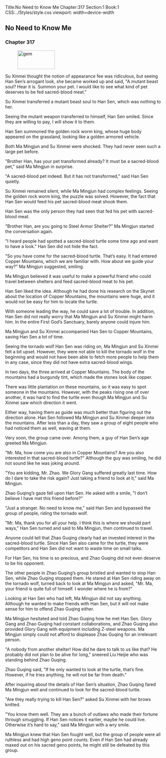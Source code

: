 Title:No Need to Know Me 
Chapter:317 
Section:1 
Book:1 
CSS:../Styles/style.css 
viewport: width=device-width
  
## No Need to Know Me
### Chapter 317 
<figure>
	<img src="../Images/gem.gif" alt="gem" id="gem" width="120" height="60" />
</figure>
  

  
  Su Xinmei thought the notion of appearance fee was ridiculous, but seeing Han Sen’s arrogant look, she became worked up and said, "A mutant beast soul? Hear it is. Summon your pet. I would like to see what kind of pet deserves to be fed sacred-blood meat."

Su Xinmei transferred a mutant beast soul to Han Sen, which was nothing to her.

Seeing the mutant weapon transferred to himself, Han Sen smiled. Since they are willing to pay, I will show it to them.

Han Sen summoned the golden rock worm king, whose huge body appeared on the grassland, looking like a golden armored vehicle.

Both Ma Mingjun and Su Xinmei were shocked. They had never seen such a large pet before.

"Brother Han, has your pet transformed already? It must be a sacred-blood pet," said Ma Mingjun in surprise.

"A sacred-blood pet indeed. But it has not transformed," said Han Sen quietly.

Su Xinmei remained silent, while Ma Mingjun had complex feelings. Seeing the golden rock worm king, the puzzle was solved. However, the fact that Han Sen would feed his pet sacred-blood meat shook them.

Han Sen was the only person they had seen that fed his pet with sacred-blood meat.

"Brother Han, are you going to Steel Armor Shelter?" Ma Mingjun started the conversation again.

"I heard people had spotted a sacred-blood turtle some time ago and want to have a look." Han Sen did not hide the fact.

"So you have come for the sacred-blood turtle. That’s easy. It had entered Copper Mountains, which we are familiar with. How about we guide your way?" Ma Mingjun suggested, smiling.

Ma Mingjun believed it was useful to make a powerful friend who could travel between shelters and feed sacred-blood meat to his pet.

Han Sen liked the idea. Although he had done his research on the Skynet about the location of Copper Mountains, the mountains were huge, and it would not be easy for him to locate the turtle.

With someone leading the way, he could save a lot of trouble. In addition, Han Sen did not really worry that Ma Mingjun and Su Xinmei might harm him. In the entire First God’s Sanctuary, barely anyone could injure him.

Ma Mingjun and Su Xinmei accompanied Han Sen to Copper Mountains, saving Han Sen a lot of time.

Seeing the tornado wolf Han Sen was riding on, Ma Mingjun and Su Xinmei felt a bit upset. However, they were not able to kill the tornado wolf in the beginning and would not have been able to fetch more people to help them in any case, since they did not have extra sacred-blood wings.

In two days, the three arrived at Copper Mountains. The body of the mountains had a burgundy tint, which made the stones look like copper.

There was little plantation on these mountains, so it was easy to spot someone in the mountains. However, with the peaks rising one of over another, it was hard to find the turtle even though Ma Mingjun and Su Xinmei saw which direction it went.

Either way, having them as guide was much better than figuring out the direction alone. Han Sen followed Ma Mingjun and Su Xinmei deeper into the mountains. After less than a day, they saw a group of eight people who had noticed them as well, waving at them.

Very soon, the group came over. Among them, a guy of Han Sen’s age greeted Ma Mingjun.

"Mr. Ma, how come you are also in Copper Mountains? Are you also interested in that sacred-blood turtle?" Although the guy was smiling, he did not sound like he was joking around.

"You are kidding, Mr. Zhao. We Glory Gang suffered greatly last time. How do I dare to take the risk again? Just taking a friend to look at it," said Ma Mingjun.

Zhao Guqing’s gaze fell upon Han Sen. He asked with a smile, "I don’t believe I have met this friend before?"

"Just a stranger. No need to know me," said Han Sen and bypassed the group of people, riding the tornado wolf.

"Mr. Ma, thank you for all your help. I think this is where we should part ways," Han Sen turned and said to Ma Mingjun, then continued to travel.

Anyone could tell that Zhao Guqing clearly had an invested interest in the sacred-blood turtle. Since Han Sen also came for the turtle, they were competitors and Han Sen did not want to waste time on small talks.

For Han Sen, his time is so precious, and Zhao Guqing did not even deserve to be his opponent.

The other people in Zhao Guqing’s group bristled and wanted to stop Han Sen, while Zhao Guqing stopped them. He stared at Han Sen riding away on the tornado wolf, turned back to look at Ma Mingjun and asked, "Mr. Ma, your friend is quite full of himself. I wonder where he is from?"

Looking at Han Sen who had left, Ma Mingjun did not say anything. Although he wanted to make friends with Han Sen, but it will not make sense for him to offend Zhao Guqing either.

Ma Mingjun hesitated and told Zhao Guqing how he met Han Sen. Glory Gang and Zhao Guqing had constant collaborations, and Zhao Guqing also provided Glory Gang with equipment including Z-steel weapons. Ma Mingjun simply could not afford to displease Zhao Guqing for an irrelevant person.

"A nobody from another shelter! How did he dare to talk to us like that? He probably did not plan to be alive for long," sneered Liu Heijie who was standing behind Zhao Guqing.

Zhao Guqing said, "If he only wanted to look at the turtle, that’s fine. However, if he tries anything, he will not be far from death."

After inquiring about the details of Han Sen’s situation, Zhao Guqing fared Ma Mingjun well and continued to look for the sacred-blood turtle.

"Are they really trying to kill Han Sen?" asked Su Xinmei with her brows knitted.

"You know them well. They are a bunch of outlaws who made their fortune through smuggling. If Han Sen notices it earlier, maybe he could live. Otherwise it’s hard to say," said Ma Mingjun with a wry smile.

Ma Mingjun knew that Han Sen fought well, but the group of people were all ruthless and had high geno point counts. Even if Han Sen had already maxed out on his sacred geno points, he might still be defeated by this group.
